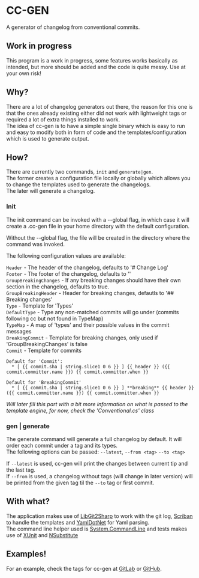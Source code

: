 # CC-GEN

A generator of changelog from conventional commits.

## Work in progress

This program is a work in progress, some features works basically as intended, 
but more should be added and the code is quite messy.
Use at your own risk!

## Why?

There are a lot of changelog generators out there, the reason for this one is 
that the ones already existing either did not work with lightweight tags
or required a lot of extra things installed to work.  
The idea of cc-gen is to have a simple single binary which is easy to
run and easy to modify both in form of code and the templates/configuration
which is used to generate output.

## How?

There are currently two commands, `init` and `generate|gen`.  
The former creates a configuration file locally or globally which allows
you to change the templates used to generate the changelogs.  
The later will generate a changelog.

### Init

The init command can be invoked with a --global flag, in which case it will
create a .cc-gen file in your home directory with the default configuration.  

Without the --global flag, the file will be created in the directory where
the command was invoked.

The following configuration values are available:

`Header` - The header of the changelog, defaults to '# Change Log'  
`Footer` - The footer of the changelog, defaults to ''  
`GroupBreakingChanges` - If any breaking changes should have their own section
in the changelog, defaults to true.  
`GroupBreakingHeader` - Header for breaking changes, defautls to '## Breaking changes'  
`Type` - Template for 'Types'  
`DefaultType` - Type any non-matched commits will go under (commits following cc but not found in TypeMap)  
`TypeMap` - A map of 'types' and their possible values in the commit messages  
`BreakingCommit` - Template for breaking changes, only used if 'GroupBreakingChanges' is false  
`Commit` - Template for commits  

```text 
Default for 'Commit':
  * [ {{ commit.sha | string.slice1 0 6 }} ] {{ header }} ({{ commit.committer.name }}) {{ commit.committer.when }}  

Default for 'BreakingCommit' 
  * [ {{ commit.sha | string.slice1 0 6 }} ] **breaking** {{ header }} ({{ commit.committer.name }}) {{ commit.committer.when }}  
```

_Will later fill this part with a bit more information on what is passed to the template engine,
for now, check the 'Conventional.cs' class_

### gen | generate

The generate command will generate a full changelog by default. It will order each commit under a tag and its types.  
The following options can be passed: `--latest`, `--from <tag>` `--to <tag>`

If `--latest` is used, cc-gen will print the changes between current tip and the last tag.  
If `--from` is used, a changelog without tags (will change in later version) will be 
printed from the given tag til the `--to` tag or first commit.

## With what?

The application makes use of [LibGit2Sharp](https://github.com/libgit2/libgit2sharp/) to 
work with the git log, [Scriban](https://github.com/scriban/scriban) to handle the templates 
and [YamlDotNet](https://github.com/aaubry/YamlDotNet) for Yaml parsing.  
The command line helper used is [System.CommandLine](https://github.com/dotnet/command-line-api) 
and tests makes use of [XUnit](https://xunit.net/) and [NSubstitute](https://nsubstitute.github.io/)

## Examples!

For an example, check the tags for cc-gen at [GitLab](https://gitlab.com/jitesoft/open-source/c-sharp/cc-gen/-/tags) 
or [GitHub](github.com/jitesoft/cc-gen-sharp/releases).
